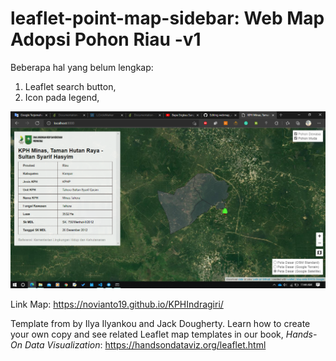 # leaflet-point-map-sidebar: Web Map Adopsi Pohon Riau -v1
Beberapa hal yang belum lengkap:
1. Leaflet search button,
2. Icon pada legend,

![Preview](preview.png)


Link Map: https://novianto19.github.io/KPHIndragiri/


Template from by Ilya Ilyankou and Jack Dougherty. Learn how to create your own copy and see related Leaflet map templates in our book, *Hands-On Data Visualization*: https://handsondataviz.org/leaflet.html

